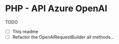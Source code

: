 # PHP - API Azure OpenAI
TODO
- [ ] This readme
- [ ] Refactor the OpenAIRequestBuilder all methods... 
